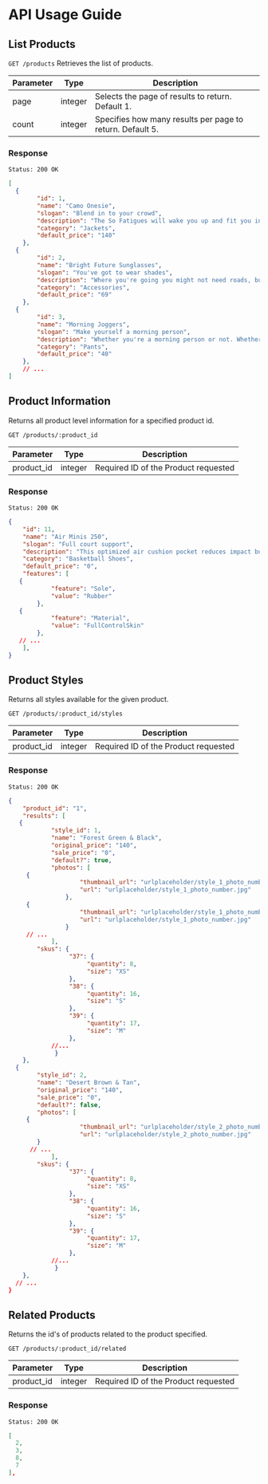 # API Usage Guide

## List Products

`GET /products` Retrieves the list of products.

| Parameter | Type | Description |
| --- | --- |---|
| page | integer | Selects the page of results to return. Default 1. |
| count | integer | Specifies how many results per page to return. Default 5. |

### Response

`Status: 200 OK`

```json
[
  {
        "id": 1,
        "name": "Camo Onesie",
        "slogan": "Blend in to your crowd",
        "description": "The So Fatigues will wake you up and fit you in. This high energy camo will have you blending in to even the wildest surroundings.",
        "category": "Jackets",
        "default_price": "140"
    },
  {
        "id": 2,
        "name": "Bright Future Sunglasses",
        "slogan": "You've got to wear shades",
        "description": "Where you're going you might not need roads, but you definitely need some shades. Give those baby blues a rest and let the future shine bright on these timeless lenses.",
        "category": "Accessories",
        "default_price": "69"
    },
  {
        "id": 3,
        "name": "Morning Joggers",
        "slogan": "Make yourself a morning person",
        "description": "Whether you're a morning person or not. Whether you're gym bound or not. Everyone looks good in joggers.",
        "category": "Pants",
        "default_price": "40"
    },
    // ...
]
```

## Product Information

Returns all product level information for a specified product id.

`GET /products/:product_id`

| Parameter | Type | Description |
| --- | --- |---|
| product_id | integer | Required ID of the Product requested |

### Response

`Status: 200 OK`

```json
{
    "id": 11,
    "name": "Air Minis 250",
    "slogan": "Full court support",
    "description": "This optimized air cushion pocket reduces impact but keeps a perfect balance underfoot.",
    "category": "Basketball Shoes",
    "default_price": "0",
    "features": [
   {
            "feature": "Sole",
            "value": "Rubber"
        },
   {
            "feature": "Material",
            "value": "FullControlSkin"
        },
   // ...
    ],
}
```

## Product Styles

Returns all styles available for the given product.

`GET /products/:product_id/styles`

| Parameter | Type | Description |
| --- | --- |---|
| product_id | integer | Required ID of the Product requested |

### Response

`Status: 200 OK`

```json
{
    "product_id": "1",
    "results": [
   {
            "style_id": 1,
            "name": "Forest Green & Black",
            "original_price": "140",
            "sale_price": "0",
            "default?": true,
            "photos": [
     {
                    "thumbnail_url": "urlplaceholder/style_1_photo_number_thumbnail.jpg",
                    "url": "urlplaceholder/style_1_photo_number.jpg"
                },
     {
                    "thumbnail_url": "urlplaceholder/style_1_photo_number_thumbnail.jpg",
                    "url": "urlplaceholder/style_1_photo_number.jpg"
                }
     // ...
            ],
        "skus": {
                 "37": {
                      "quantity": 8,
                      "size": "XS"
                 },
                 "38": {
                      "quantity": 16,
                      "size": "S"
                 },
                 "39": {
                      "quantity": 17,
                      "size": "M"
                 },
            //...
             }
    },
  {
        "style_id": 2,
        "name": "Desert Brown & Tan",
        "original_price": "140",
        "sale_price": "0",
        "default?": false,
        "photos": [
     {
                    "thumbnail_url": "urlplaceholder/style_2_photo_number_thumbnail.jpg",
                    "url": "urlplaceholder/style_2_photo_number.jpg"
        }
      // ...
            ],
        "skus": {
                 "37": {
                      "quantity": 8,
                      "size": "XS"
                 },
                 "38": {
                      "quantity": 16,
                      "size": "S"
                 },
                 "39": {
                      "quantity": 17,
                      "size": "M"
                 },
            //...
             }
    },
  // ...
}
```

## Related Products

Returns the id's of products related to the product specified.

`GET /products/:product_id/related`

| Parameter | Type | Description |
| --- | --- |---|
| product_id | integer | Required ID of the Product requested |

### Response

`Status: 200 OK`

```json
[
  2,
  3,
  8,
  7
],
```
